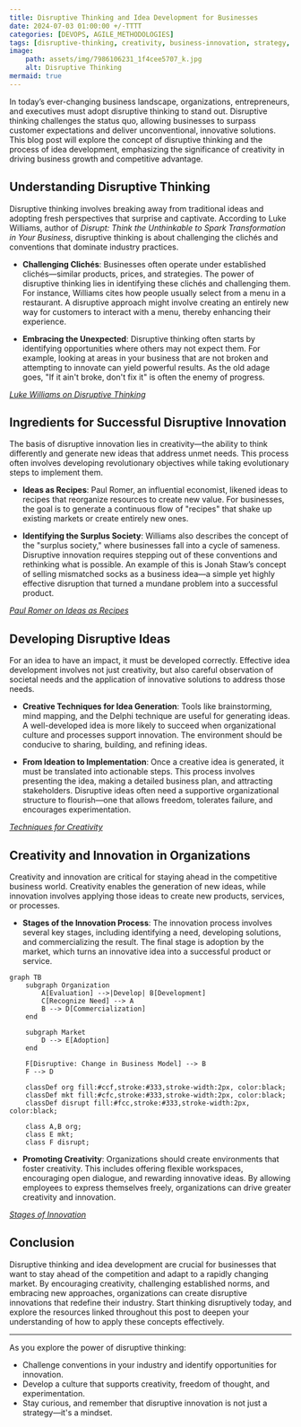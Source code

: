```yaml
---
title: Disruptive Thinking and Idea Development for Businesses 
date: 2024-07-03 01:00:00 +/-TTTT
categories: [DEVOPS, AGILE_METHODOLOGIES]
tags: [disruptive-thinking, creativity, business-innovation, strategy, entrepreneurship, devops]
image:
    path: assets/img/7986106231_1f4cee5707_k.jpg
    alt: Disruptive Thinking
mermaid: true
---
```


In today’s ever-changing business landscape, organizations, entrepreneurs, and executives must adopt disruptive thinking to stand out. Disruptive thinking challenges the status quo, allowing businesses to surpass customer expectations and deliver unconventional, innovative solutions. This blog post will explore the concept of disruptive thinking and the process of idea development, emphasizing the significance of creativity in driving business growth and competitive advantage.

## Understanding Disruptive Thinking

Disruptive thinking involves breaking away from traditional ideas and adopting fresh perspectives that surprise and captivate. According to Luke Williams, author of *Disrupt: Think the Unthinkable to Spark Transformation in Your Business*, disruptive thinking is about challenging the clichés and conventions that dominate industry practices.

- **Challenging Clichés**: Businesses often operate under established clichés—similar products, prices, and strategies. The power of disruptive thinking lies in identifying these clichés and challenging them. For instance, Williams cites how people usually select from a menu in a restaurant. A disruptive approach might involve creating an entirely new way for customers to interact with a menu, thereby enhancing their experience.

- **Embracing the Unexpected**: Disruptive thinking often starts by identifying opportunities where others may not expect them. For example, looking at areas in your business that are not broken and attempting to innovate can yield powerful results. As the old adage goes, "If it ain't broke, don't fix it" is often the enemy of progress.

*[Luke Williams on Disruptive Thinking](https://www.amazon.com/Disrupt-Think-Unthinkable-Transformation-Business/dp/0137025149)*

## Ingredients for Successful Disruptive Innovation

The basis of disruptive innovation lies in creativity—the ability to think differently and generate new ideas that address unmet needs. This process often involves developing revolutionary objectives while taking evolutionary steps to implement them.

- **Ideas as Recipes**: Paul Romer, an influential economist, likened ideas to recipes that reorganize resources to create new value. For businesses, the goal is to generate a continuous flow of "recipes" that shake up existing markets or create entirely new ones.

- **Identifying the Surplus Society**: Williams also describes the concept of the "surplus society," where businesses fall into a cycle of sameness. Disruptive innovation requires stepping out of these conventions and rethinking what is possible. An example of this is Jonah Staw’s concept of selling mismatched socks as a business idea—a simple yet highly effective disruption that turned a mundane problem into a successful product.

*[Paul Romer on Ideas as Recipes](https://www.forbes.com/sites/briandomitrovic/2018/10/08/paul-romers-economic-growth-recipes-are-delicious-and-nutritious/)*

## Developing Disruptive Ideas

For an idea to have an impact, it must be developed correctly. Effective idea development involves not just creativity, but also careful observation of societal needs and the application of innovative solutions to address those needs.

- **Creative Techniques for Idea Generation**: Tools like brainstorming, mind mapping, and the Delphi technique are useful for generating ideas. A well-developed idea is more likely to succeed when organizational culture and processes support innovation. The environment should be conducive to sharing, building, and refining ideas.

- **From Ideation to Implementation**: Once a creative idea is generated, it must be translated into actionable steps. This process involves presenting the idea, making a detailed business plan, and attracting stakeholders. Disruptive ideas often need a supportive organizational structure to flourish—one that allows freedom, tolerates failure, and encourages experimentation.

*[Techniques for Creativity](https://www.telefonica.com/en/communication-room/blog/methods-techniques-boost-creativity/)*

## Creativity and Innovation in Organizations

Creativity and innovation are critical for staying ahead in the competitive business world. Creativity enables the generation of new ideas, while innovation involves applying those ideas to create new products, services, or processes.

- **Stages of the Innovation Process**: The innovation process involves several key stages, including identifying a need, developing solutions, and commercializing the result. The final stage is adoption by the market, which turns an innovative idea into a successful product or service.

```mermaid
graph TB
    subgraph Organization
        A[Evaluation] -->|Develop| B[Development]
        C[Recognize Need] --> A
        B --> D[Commercialization]
    end
    
    subgraph Market
        D --> E[Adoption]
    end

    F[Disruptive: Change in Business Model] --> B
    F --> D

    classDef org fill:#ccf,stroke:#333,stroke-width:2px, color:black;
    classDef mkt fill:#cfc,stroke:#333,stroke-width:2px, color:black;
    classDef disrupt fill:#fcc,stroke:#333,stroke-width:2px, color:black;

    class A,B org;
    class E mkt;
    class F disrupt;
```

- **Promoting Creativity**: Organizations should create environments that foster creativity. This includes offering flexible workspaces, encouraging open dialogue, and rewarding innovative ideas. By allowing employees to express themselves freely, organizations can drive greater creativity and innovation.

*[Stages of Innovation](https://www.lead-innovation.com/en/insights/english-blog/innovation-process)*

## Conclusion

Disruptive thinking and idea development are crucial for businesses that want to stay ahead of the competition and adapt to a rapidly changing market. By encouraging creativity, challenging established norms, and embracing new approaches, organizations can create disruptive innovations that redefine their industry. Start thinking disruptively today, and explore the resources linked throughout this post to deepen your understanding of how to apply these concepts effectively.

---

As you explore the power of disruptive thinking:

- Challenge conventions in your industry and identify opportunities for innovation.
- Develop a culture that supports creativity, freedom of thought, and experimentation.
- Stay curious, and remember that disruptive innovation is not just a strategy—it's a mindset.